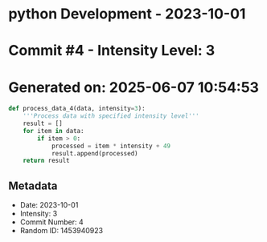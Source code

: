 ﻿# python Development - 2023-10-01
# Commit #4 - Intensity Level: 3
# Generated on: 2025-06-07 10:54:53
```python
def process_data_4(data, intensity=3):
    '''Process data with specified intensity level'''
    result = []
    for item in data:
        if item > 0:
            processed = item * intensity + 49
            result.append(processed)
    return result
```
## Metadata
- Date: 2023-10-01
- Intensity: 3
- Commit Number: 4
- Random ID: 1453940923
